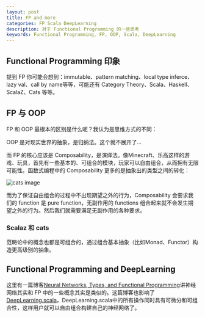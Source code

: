 ```yaml
---
layout: post
title: FP and more
categories: FP Scala DeepLearning
description: 对于 Functional Programming 的一些思考
keywords: Functional Programming, FP, OOP, Scala, DeepLearning
---
```


## Functional Programming 印象

提到 FP 你可能会想到：immutable、pattern matching、local type inferce、lazy val、call by name等等，可能还有 Category
 Theory、Scala、Haskell、ScalaZ、Cats 等等。

## FP 与 OOP

FP 和 OOP 最根本的区别是什么呢？我认为是思维方式的不同：

OOP 是对现实世界的抽象，是归纳法。这个就不展开了...

而 FP 的核心应该是 Composability，是演绎法。像Minecraft、乐高这样的游戏、玩具，首先有一些基本的、可组合的模块，玩家可以自由组合，从而拥有无限可能性。函数式编程中的 Composability 更多的是抽象出的类型之间的转化：

![cats image](http://plastic-idolatry.com/erik/cats2.png)

而为了保证自由组合的过程中不出现期望之外的行为，Composability 会要求我们的 function 是 pure function，无副作用的 functions 组合起来就不会发生期望之外的行为。然后我们就需要满足无副作用的各种要求。

### Scalaz 和 cats

范畴论中的概念也都是可组合的，通过组合基本抽象（比如Monad、Functor）构造更高级别的抽象。

## Functional Programming and DeepLearning

这里有一篇博客[Neural Networks, Types, and Functional Programming](http://colah.github.io/posts/2015-09-NN-Types-FP/)讲神经网络其实和 FP 中的一些概念其实是类似的。这篇博客也影响了[DeepLearning.scala](https://github.com/ThoughtWorksInc/DeepLearning.scala)，DeepLearning.scala中的所有操作同时具有可微分和可组合性，这样用户就可以自由组合构建自己的神经网络了。